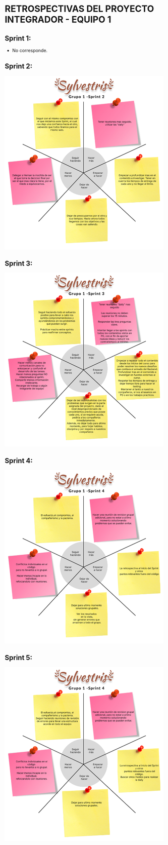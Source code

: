  # RETROSPECTIVAS DEL PROYECTO INTEGRADOR - EQUIPO 1

## Sprint 1:
- No corresponde.
## Sprint 2:
![retro 1](./images-retros/Retro-Sprint-2.jpg)
## Sprint 3:
![retro 1](./images-retros/Retro-Sprint-3.jpg)
## Sprint 4:
![retro 1](./images-retros/Retro-Sprint-4.jpg)
## Sprint 5:
![retro 1](./images-retros/Retro-Sprint-5.jpg)